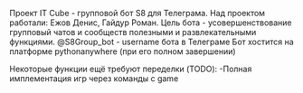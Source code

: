 Проект IT Cube - групповой бот S8 для Телеграма. 
Над проектом работали: Ежов Денис, Гайдур Роман. 
Цель бота - усовершенствование групповый чатов и сообществ полезными и развлекательными функциями. 
@S8Group_bot - username бота в Телеграме
Бот хостится на платформе pythonanywhere (при его полном завершении)

Некоторые функции ещё требуют переделки (TODO):
-Полная имплементация игр через команды с game

